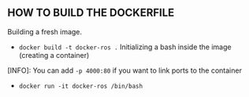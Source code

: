 
## HOW TO BUILD THE DOCKERFILE

Building a fresh image.
- `docker build -t docker-ros .`
Initializing a bash inside the image (creating a container)

[INFO]: You can add `-p 4000:80` if you want to link ports to the container
- `docker run -it docker-ros /bin/bash`
